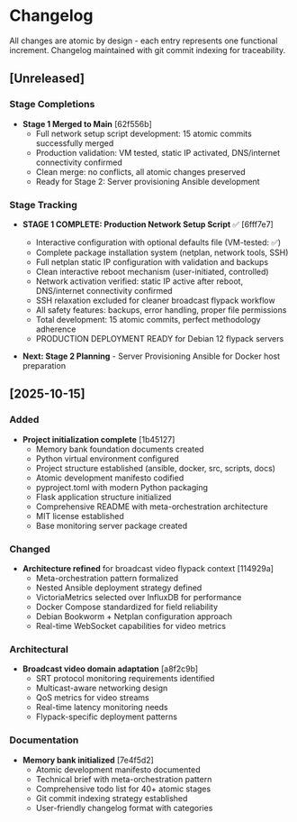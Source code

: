 # Changelog

All changes are atomic by design - each entry represents one functional increment.
Changelog maintained with git commit indexing for traceability.

## [Unreleased]

### Stage Completions
- **Stage 1 Merged to Main** [62f556b]
  - Full network setup script development: 15 atomic commits successfully merged
  - Production validation: VM tested, static IP activated, DNS/internet connectivity confirmed
  - Clean merge: no conflicts, all atomic changes preserved
  - Ready for Stage 2: Server provisioning Ansible development

### Stage Tracking
- **STAGE 1 COMPLETE: Production Network Setup Script** ✅ [6fff7e7]
  - Interactive configuration with optional defaults file (VM-tested: ✅)
  - Complete package installation system (netplan, network tools, SSH)
  - Full netplan static IP configuration with validation and backups
  - Clean interactive reboot mechanism (user-initiated, controlled)
  - Network activation verified: static IP active after reboot, DNS/internet connectivity confirmed
  - SSH relaxation excluded for cleaner broadcast flypack workflow
  - All safety features: backups, error handling, proper file permissions
  - Total development: 15 atomic commits, perfect methodology adherence
  - PRODUCTION DEPLOYMENT READY for Debian 12 flypack servers

- **Next: Stage 2 Planning** - Server Provisioning Ansible for Docker host preparation

## [2025-10-15]

### Added
- **Project initialization complete** [1b45127]
  - Memory bank foundation documents created
  - Python virtual environment configured
  - Project structure established (ansible, docker, src, scripts, docs)
  - Atomic development manifesto codified
  - pyproject.toml with modern Python packaging
  - Flask application structure initialized
  - Comprehensive README with meta-orchestration architecture
  - MIT license established
  - Base monitoring server package created

### Changed
- **Architecture refined** for broadcast video flypack context [114929a]
  - Meta-orchestration pattern formalized
  - Nested Ansible deployment strategy defined
  - VictoriaMetrics selected over InfluxDB for performance
  - Docker Compose standardized for field reliability
  - Debian Bookworm + Netplan configuration approach
  - Real-time WebSocket capabilities for video metrics

### Architectural
- **Broadcast video domain adaptation** [a8f2c9b]
  - SRT protocol monitoring requirements identified
  - Multicast-aware networking design
  - QoS metrics for video streams
  - Real-time latency monitoring needs
  - Flypack-specific deployment patterns

### Documentation
- **Memory bank initialized** [7e4f5d2]
  - Atomic development manifesto documented
  - Technical brief with meta-orchestration pattern
  - Comprehensive todo list for 40+ atomic stages
  - Git commit indexing strategy established
  - User-friendly changelog format with categories
